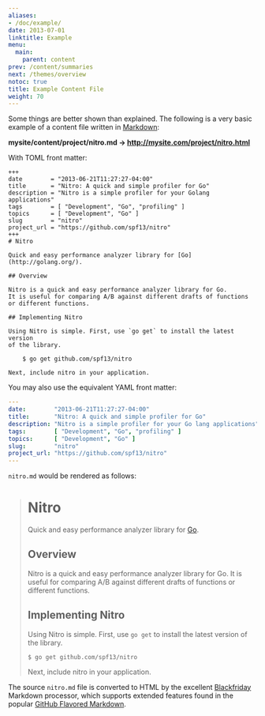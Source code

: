 ```yaml
---
aliases:
- /doc/example/
date: 2013-07-01
linktitle: Example
menu:
  main:
    parent: content
prev: /content/summaries
next: /themes/overview
notoc: true
title: Example Content File
weight: 70
---
```


Some things are better shown than explained. The following is a very basic example of a content file written in [Markdown](https://help.github.com/articles/github-flavored-markdown/):

**mysite/content/project/nitro.md → http://mysite.com/project/nitro.html**

With TOML front matter:

<pre><code class="language-toml">+++
date        = "2013-06-21T11:27:27-04:00"
title       = "Nitro: A quick and simple profiler for Go"
description = "Nitro is a simple profiler for your Golang applications"
tags        = [ "Development", "Go", "profiling" ]
topics      = [ "Development", "Go" ]
slug        = "nitro"
project_url = "https://github.com/spf13/nitro"
+++
</code><code class="language-markdown"># Nitro

Quick and easy performance analyzer library for [Go](http://golang.org/).

## Overview

Nitro is a quick and easy performance analyzer library for Go.
It is useful for comparing A/B against different drafts of functions
or different functions.

## Implementing Nitro

Using Nitro is simple. First, use `go get` to install the latest version
of the library.

    $ go get github.com/spf13/nitro

Next, include nitro in your application.
</code></pre>

You may also use the equivalent YAML front matter:

```yaml
---
date:        "2013-06-21T11:27:27-04:00"
title:       "Nitro: A quick and simple profiler for Go"
description: "Nitro is a simple profiler for your Go lang applications"
tags:        [ "Development", "Go", "profiling" ]
topics:      [ "Development", "Go" ]
slug:        "nitro"
project_url: "https://github.com/spf13/nitro"
---
```

`nitro.md` would be rendered as follows:

> # Nitro
>
> Quick and easy performance analyzer library for [Go](http://golang.org/).
>
> ## Overview
>
> Nitro is a quick and easy performance analyzer library for Go.
> It is useful for comparing A/B against different drafts of functions
> or different functions.
>
> ## Implementing Nitro
>
> Using Nitro is simple. First, use `go get` to install the latest version
> of the library.
>
>     $ go get github.com/spf13/nitro
>
> Next, include nitro in your application.

The source `nitro.md` file is converted to HTML by the excellent
[Blackfriday](https://github.com/russross/blackfriday) Markdown processor,
which supports extended features found in the popular
[GitHub Flavored Markdown](https://help.github.com/articles/github-flavored-markdown/).
